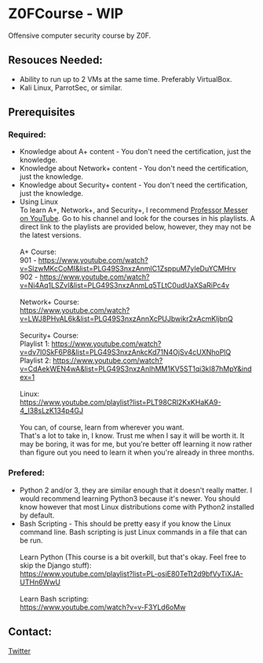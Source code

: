# Z0FCourse - WIP
Offensive computer security course by Z0F.

## Resouces Needed:
* Ability to run up to 2 VMs at the same time. Preferably VirtualBox.
* Kali Linux, ParrotSec, or similar.

## Prerequisites
### Required:
* Knowledge about A+ content - You don't need the certification, just the knowledge.
* Knowledge about Network+ content - You don't need the certification, just the knowledge.
* Knowledge about Security+ content - You don't need the certification, just the knowledge.
* Using Linux
<br />To learn A+, Network+, and Security+, I recommend [Professor Messer on YouTube](https://www.youtube.com/user/professormesser). Go to his channel and look for the courses in his playlists. A direct link to the playlists are provided below, however, they may not be the latest versions.
<br /><br />A+ Course:
<br />901 - https://www.youtube.com/watch?v=SlzwMKcCoMI&list=PLG49S3nxzAnmlC1ZsppuM7yleDuYCMHrv
<br />902 - https://www.youtube.com/watch?v=Ni4Aq1LSZvI&list=PLG49S3nxzAnmLq5TLtC0udUaXSaRiPc4v
<br /><br />Network+ Course:
<br />https://www.youtube.com/watch?v=LWJ8PHvAL6k&list=PLG49S3nxzAnnXcPUJbwikr2xAcmKljbnQ
<br /><br />Security+ Course:
<br />Playlist 1: https://www.youtube.com/watch?v=dv7I0SkF6P8&list=PLG49S3nxzAnkcKd71N4OjSv4cUXNhoPlQ
<br />Playlist 2: https://www.youtube.com/watch?v=CdAekWEN4wA&list=PLG49S3nxzAnlhMM1KV5ST1qi3kI87hMpY&index=1
<br /><br />Linux:
<br />https://www.youtube.com/playlist?list=PLT98CRl2KxKHaKA9-4_I38sLzK134p4GJ
<br /><br />You can, of course, learn from wherever you want. 
<br />That's a lot to take in, I know. Trust me when I say it will be worth it. It may be boring, it was for me, but you're better off learning it now rather than figure out you need to learn it when you're already in three months.

### Prefered:
* Python 2 and/or 3, they are similar enough that it doesn't really matter. I would recommend learning Python3 because it's newer. You should know however that most Linux distributions come with Python2 installed by default.
* Bash Scripting - This should be pretty easy if you know the Linux command line. Bash scripting is just Linux commands in a file that can be run.
<br /><br />Learn Python (This course is a bit overkill, but that's okay. Feel free to skip the Django stuff):
<br />https://www.youtube.com/playlist?list=PL-osiE80TeTt2d9bfVyTiXJA-UTHn6WwU
<br /><br />Learn Bash scripting:
<br />https://www.youtube.com/watch?v=v-F3YLd6oMw

## Contact:
[Twitter](https://twitter.com/0xZ0F)
